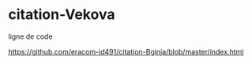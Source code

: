 # citation-Vekova
ligne de code




<meta http-equiv="refresh" content="5; URL=http://www.https://github.com/eracom-id491/citation-Bginja/blob/master/index.html">

https://github.com/eracom-id491/citation-Bginja/blob/master/index.html
